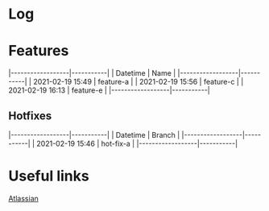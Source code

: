 # Log

# Features

|------------------|-----------|
| Datetime         | Name      |
|------------------|-----------|
| 2021-02-19 15:49 | feature-a |
| 2021-02-19 15:56 | feature-c |
| 2021-02-19 16:13 | feature-e |
|------------------|-----------|

## Hotfixes

|------------------|-----------|
| Datetime | Branch |
|------------------|-----------|
| 2021-02-19 15:46 | hot-fix-a |
|------------------|-----------|

# Useful links

[Atlassian](https://www.atlassian.com/git/tutorials/comparing-workflows/gitflow-workflow)
